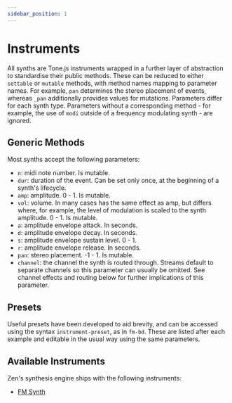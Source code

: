 ```yaml
---
sidebar_position: 1
---
```


# Instruments
All synths are Tone.js instruments wrapped in a further layer of abstraction to standardise their public methods. These can be reduced to either `settable` or `mutable` methods, with method names mapping to parameter names. For example, `pan` determines the stereo placement of events, whereas `_pan` additionally provides values for mutations. Parameters differ for each synth type. Parameters without a corresponding method - for example, the use of `modi` outside of a frequency modulating synth - are ignored.

## Generic Methods
Most synths accept the following parameters:
* `n`: midi note number. Is mutable.
* `dur`: duration of the event. Can be set only once, at the beginning of a synth's lifecycle.
* `amp`: amplitude. 0 - 1. Is mutable.
* `vol`: volume. In many cases has the same effect as amp, but differs where, for example, the level of modulation is scaled to the synth amplitude. 0 - 1. Is mutable.
* `a`: amplitude envelope attack. In seconds.
* `d`: amplitude envelope decay. In seconds.
* `s`: amplitude envelope sustain level. 0 - 1.
* `r`: amplitude envelope release. In seconds.
* `pan`: stereo placement. -1 - 1. Is mutable.
* `channel`: the channel the synth is routed through. Streams default to separate channels so this parameter can usually be omitted. See channel effects and routing below for further implications of this parameter.

## Presets
Useful presets have been developed to aid brevity, and can be accessed using the syntax `instrument-preset`, as in `fm-bd`. These are listed after each example and editable in the usual way using the same parameters.

## Available Instruments
Zen's synthesis engine ships with the following instruments:
* [FM Synth](/docs/docs/instruments/fmsynth)